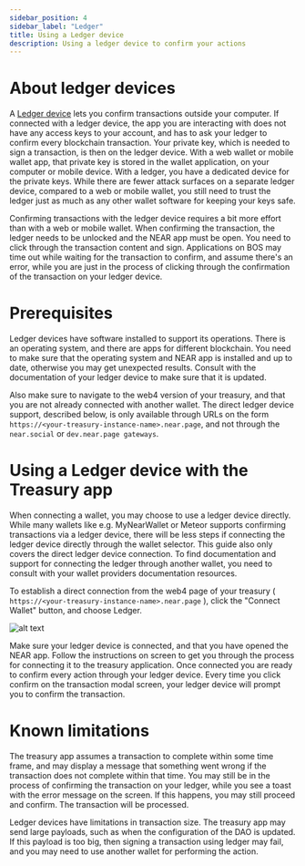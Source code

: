 ```yaml
---
sidebar_position: 4
sidebar_label: "Ledger"
title: Using a Ledger device
description: Using a ledger device to confirm your actions
---
```


# About ledger devices

A [Ledger device](https://www.ledger.com/) lets you confirm transactions outside your computer. If connected with a ledger device, the app you are interacting with does not have any access keys to your account, and has to ask your ledger to confirm every blockchain transaction. Your private key, which is needed to sign a transaction, is then on the ledger device. With a web wallet or mobile wallet app, that private key is stored in the wallet application, on your computer or mobile device. With a ledger, you have a dedicated device for the private keys. While there are fewer attack surfaces on a separate ledger device, compared to a web or mobile wallet, you still need to trust the ledger just as much as any other wallet software for keeping your keys safe.

Confirming transactions with the ledger device requires a bit more effort than with a web or mobile wallet. When confirming the transaction, the ledger needs to be unlocked and the NEAR app must be open. You need to click through the transaction content and sign. Applications on BOS may time out while waiting for the transaction to confirm, and assume there's an error, while you are just in the process of clicking through the confirmation of the transaction on your ledger device.

# Prerequisites

Ledger devices have software installed to support its operations. There is an operating system, and there are apps for different blockchain. You need to make sure that the operating system and NEAR app is installed and up to date, otherwise you may get unexpected results. Consult with the documentation of your ledger device to make sure that it is updated.

Also make sure to navigate to the web4 version of your treasury, and that you are not already connected with another wallet. The direct ledger device support, described below, is only available through URLs on the form `https://<your-treasury-instance-name>.near.page`, and not through the `near.social` or `dev.near.page gateways`.

# Using a Ledger device with the Treasury app

When connecting a wallet, you may choose to use a ledger device directly. While many wallets like e.g. MyNearWallet or Meteor supports confirming transactions via a ledger device, there will be less steps if connecting the ledger device directly through the wallet selector. This guide also only covers the direct ledger device connection. To find documentation and support for connecting the ledger through another wallet, you need to consult with your wallet providers documentation resources.

To establish a direct connection from the web4 page of your treasury ( `https://<your-treasury-instance-name>.near.page` ), click the "Connect Wallet" button, and choose Ledger.

![alt text](/img/screens/wallet-selector-ledger.png)

Make sure your ledger device is connected, and that you have opened the NEAR app. Follow the instructions on screen to get you through the process for connecting it to the treasury application. Once connected you are ready to confirm every action through your ledger device. Every time you click confirm on the transaction modal screen, your ledger device will prompt you to confirm the transaction.

# Known limitations

The treasury app assumes a transaction to complete within some time frame, and may display a message that something went wrong if the transaction does not complete within that time. You may still be in the process of confirming the transaction on your ledger, while you see a toast with the error message on the screen. If this happens, you may still proceed and confirm. The transaction will be processed.

Ledger devices have limitations in transaction size. The treasury app may send large payloads, such as when the configuration of the DAO is updated. If this payload is too big, then signing a transaction using ledger may fail, and you may need to use another wallet for performing the action.

